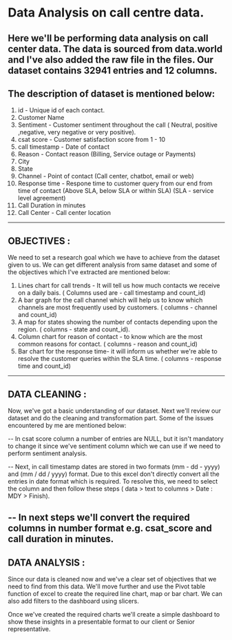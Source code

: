 # Data Analysis on call centre data.

Here we'll be performing data analysis on call center data. The data is sourced from data.world and I've also added the raw file in the files.
Our dataset contains 32941 entries and 12 columns. 
-----------------------------------------------------------------------------------------------------------------------------------------------------------------------
The description of dataset is mentioned below:
-----------------------------------------------------------------------------------------------------------------------------------------------------------------------
1. id - Unique id of each contact.
2. Customer Name
3. Sentiment - Customer sentiment throughout the call ( Neutral, positive ,negative, very negative or very positive).
4. csat score - Customer satisfaction score from 1 - 10
5. call timestamp - Date of contact
6. Reason -  Contact reason (Billing, Service outage or Payments)
7. City
8. State
9. Channel - Point of contact (Call center, chatbot, email or web)
10. Response time - Respone time to customer query from our end from time of contact (Above SLA, below SLA or within SLA) (SLA - service level agreement)
11. Call Duration in minutes
12. Call Center - Call center location
-----------------------------------------------------------------------------------------------------------------------------------------------------------------------
OBJECTIVES : 
----------------------------------------------------------------------------------------------------------------------------------------------------------------------
We need to set a research goal which we have to achieve from the dataset given to us. We can get different analysis from same dataset and some of the objectives which I've extracted are mentioned below:

1. Lines chart for call trends - It will tell us how much contacts we receive on a daily bais. ( Columns used are - call timestamp and count_id)
2. A bar graph for the call channel which will help us to know which channels are most frequently used by customers. ( columns - channel and count_id)
3. A map for states showing the number of contacts depending upon the region. ( columns - state and count_id).
4. Column chart for reason of contact -  to know which are the most common reasons for contact. ( columns - reason and count_id)
5. Bar chart for the response time- it will inform us whether we're able to resolve the customer queries within the SLA time. ( columns - response time and count_id)
-----------------------------------------------------------------------------------------------------------------------------------------------------------------------
DATA CLEANING : 
----------------------------------------------------------------------------------------------------------------------------------------------------------------------
Now, we've got a basic understanding of our dataset. Next we'll review our dataset and do the cleaning and transformation part. Some of the issues encountered by me are mentioned below:

-- In csat score column a number of entries are NULL, but it isn't mandatory to change it since we've sentiment column which we can use if we need to perform sentiment analysis. 

-- Next, in call timestamp dates are stored in two formats (mm - dd - yyyy) and (mm / dd / yyyy) format. Due to this excel don't directly convert all the entries in date format which is required. To resolve this, we need to select the column and then follow these steps ( data > text to columns > Date : MDY > Finish).

-- In next steps we'll convert the required columns in number format e.g. csat_score and call duration in minutes.
-----------------------------------------------------------------------------------------------------------------------------------------------------------------------
DATA ANALYSIS : 
----------------------------------------------------------------------------------------------------------------------------------------------------------------------
Since our data is cleaned now and we've a clear set of objectives that we need to find from this data. We'll move further and use the Pivot table function of excel to create the required line chart, map or bar chart. We can also add filters to the dashboard using slicers.

Once we've created the required charts we'll create a simple dashboard to show these insights in a presentable format to our client or Senior representative. 
